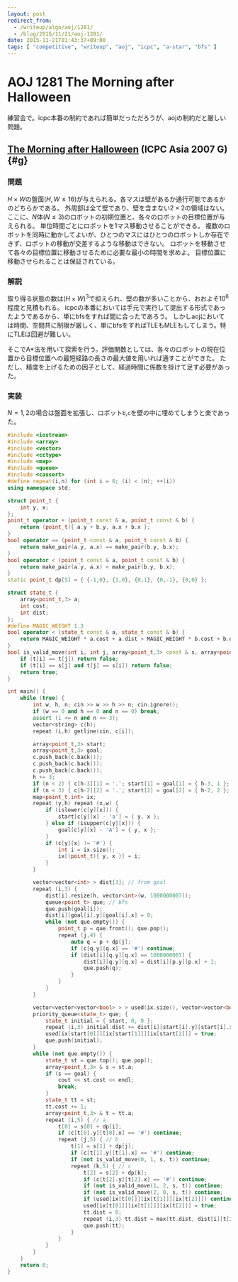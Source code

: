```yaml
---
layout: post
redirect_from:
  - /writeup/algo/aoj/1281/
  - /blog/2015/11/21/aoj-1281/
date: 2015-11-21T01:43:37+09:00
tags: [ "competitive", "writeup", "aoj", "icpc", "a-star", "bfs" ]
---
```


# AOJ 1281 The Morning after Halloween

練習会で。icpc本番の制約であれば簡単だっただろうが、aojの制約だと厳しい問題。

<!-- more -->

## [The Morning after Halloween](http://judge.u-aizu.ac.jp/onlinejudge/description.jsp?id=1281) (ICPC Asia 2007 G) {#g}

### 問題

$H \times W$の盤面($H, W \le 16$)が与えられる。各マスは壁があるか通行可能であるかのどちらかである。
外周部は全て壁であり、壁を含まない$2 \times 2$の領域はない。
ここに、$N$体($N \le 3$)のロボットの初期位置と、各々のロボットの目標位置が与えられる。
単位時間ごとにロボットを1マス移動させることができる。
複数のロボットを同時に動かしてよいが、ひとつのマスにはひとつのロボットしか存在できず、ロボットの移動が交差するような移動はできない。
ロボットを移動させて各々の目標位置に移動させるために必要な最小の時間を求めよ。
目標位置に移動させられることは保証されている。

### 解説

取り得る状態の数は$(H \times W)^3$で抑えられ、壁の数が多いことから、おおよそ$10^6$程度と見積もれる。
icpcの本番においては手元で実行して提出する形式であったようであるから、単にbfsをすれば間に合ったであろう。
しかしaojにおいては時間、空間共に制限が厳しく、単にbfsをすればTLEもMLEもしてしまう。特にTLEは回避が難しい。

そこでA\*法を用いて探索を行う。評価関数としては、各々のロボットの現在位置から目標位置への最短経路の長さの最大値を用いれば通すことができた。
ただし、精度を上げるための因子として、経過時間に係数を掛けて足す必要があった。

### 実装

$N = 1,2$の場合は盤面を拡張し、ロボット`b`,`c`を壁の中に埋めてしまうと楽であった。

``` c++
#include <iostream>
#include <array>
#include <vector>
#include <cctype>
#include <map>
#include <queue>
#include <cassert>
#define repeat(i,n) for (int i = 0; (i) < (n); ++(i))
using namespace std;

struct point_t {
    int y, x;
};
point_t operator + (point_t const & a, point_t const & b) {
    return (point_t){ a.y + b.y, a.x + b.x };
}
bool operator == (point_t const & a, point_t const & b) {
    return make_pair(a.y, a.x) == make_pair(b.y, b.x);
}
bool operator < (point_t const & a, point_t const & b) {
    return make_pair(a.y, a.x) < make_pair(b.y, b.x);
}
static point_t dp[5] = { {-1,0}, {1,0}, {0,1}, {0,-1}, {0,0} };

struct state_t {
    array<point_t,3> a;
    int cost;
    int dist;
};
#define MAGIC_WEIGHT 1.3
bool operator < (state_t const & a, state_t const & b) {
    return MAGIC_WEIGHT * a.cost + a.dist > MAGIC_WEIGHT * b.cost + b.dist;
}
bool is_valid_move(int i, int j, array<point_t,3> const & s, array<point_t,3> const & t) {
    if (t[i] == t[j]) return false;
    if (t[i] == s[j] and t[j] == s[i]) return false;
    return true;
}

int main() {
    while (true) {
        int w, h, n; cin >> w >> h >> n; cin.ignore();
        if (w == 0 and h == 0 and n == 0) break;
        assert (1 <= n and n <= 3);
        vector<string> c(h);
        repeat (i,h) getline(cin, c[i]);

        array<point_t,3> start;
        array<point_t,3> goal;
        c.push_back(c.back());
        c.push_back(c.back());
        c.push_back(c.back());
        h += 3;
        if (n < 2) { c[h-3][1] = '.'; start[1] = goal[1] = { h-3, 1 }; } // b
        if (n < 3) { c[h-2][2] = '.'; start[2] = goal[2] = { h-2, 2 }; } // c
        map<point_t,int> ix;
        repeat (y,h) repeat (x,w) {
            if (islower(c[y][x])) {
                start[c[y][x] - 'a'] = { y, x };
            } else if (isupper(c[y][x])) {
                goal[c[y][x] - 'A'] = { y, x };
            }
            if (c[y][x] != '#') {
                int i = ix.size();
                ix[(point_t){ y, x }] = i;
            }
        }

        vector<vector<int> > dist[3]; // from goal
        repeat (i,3) {
            dist[i].resize(h, vector<int>(w, 1000000007));
            queue<point_t> que; // bfs
            que.push(goal[i]);
            dist[i][goal[i].y][goal[i].x] = 0;
            while (not que.empty()) {
                point_t p = que.front(); que.pop();
                repeat (j,4) {
                    auto q = p + dp[j];
                    if (c[q.y][q.x] == '#') continue;
                    if (dist[i][q.y][q.x] == 1000000007) {
                        dist[i][q.y][q.x] = dist[i][p.y][p.x] + 1;
                        que.push(q);
                    }
                }
            }
        }

        vector<vector<vector<bool> > > used(ix.size(), vector<vector<bool> >(ix.size(), vector<bool>(ix.size())));
        priority_queue<state_t> que; {
            state_t initial = { start, 0, 0 };
            repeat (i,3) initial.dist += dist[i][start[i].y][start[i].x];
            used[ix[start[0]]][ix[start[1]]][ix[start[2]]] = true;
            que.push(initial);
        }
        while (not que.empty()) {
            state_t st = que.top(); que.pop();
            array<point_t,3> & s = st.a;
            if (s == goal) {
                cout << st.cost << endl;
                break;
            }
            state_t tt = st;
            tt.cost += 1;
            array<point_t,3> & t = tt.a;
            repeat (i,5) { // a
                t[0] = s[0] + dp[i];
                if (c[t[0].y][t[0].x] == '#') continue;
                repeat (j,5) { // b
                    t[1] = s[1] + dp[j];
                    if (c[t[1].y][t[1].x] == '#') continue;
                    if (not is_valid_move(0, 1, s, t)) continue;
                    repeat (k,5) { // c
                        t[2] = s[2] + dp[k];
                        if (c[t[2].y][t[2].x] == '#') continue;
                        if (not is_valid_move(1, 2, s, t)) continue;
                        if (not is_valid_move(2, 0, s, t)) continue;
                        if (used[ix[t[0]]][ix[t[1]]][ix[t[2]]]) continue;
                        used[ix[t[0]]][ix[t[1]]][ix[t[2]]] = true;
                        tt.dist = 0;
                        repeat (i,3) tt.dist = max(tt.dist, dist[i][t[i].y][t[i].x]);
                        que.push(tt);
                    }
                }
            }
        }
    }
    return 0;
}
```
